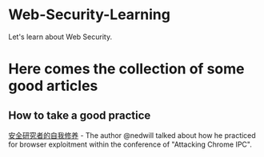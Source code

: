 # Web-Security-Learning    
Let's learn about Web Security.  

# Here comes the collection of some good articles
## How to take a good practice
[安全研究者的自我修养](https://mp.weixin.qq.com/s?__biz=MzU0MzgzNTU0Mw==&mid=2247483913&idx=1&sn=2a0558592e072389e348dc8f7c6223d1&chksm=fb0416f1cc739fe7aed6f45167dc5a555974aaeb250cdcdc3bdd973ae151b8534a7c2cef6c43&scene=21#wechat_redirect) - The author @nedwill talked about how he practiced for browser exploitment within the conference of "Attacking Chrome IPC".  
